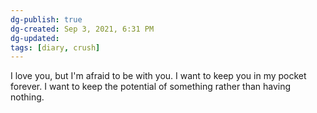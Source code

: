 ```yaml
---
dg-publish: true
dg-created: Sep 3, 2021, 6:31 PM
dg-updated: 
tags: [diary, crush]
---
```


I love you, but I'm afraid to be with you. I want to keep you in my pocket forever. I want to keep the potential of something rather than having nothing. 